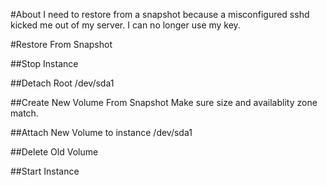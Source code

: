 #About
I need to restore from a snapshot because a misconfigured sshd kicked me out of my
server. I can no longer use my key.



#Restore From Snapshot

##Stop Instance


##Detach Root
/dev/sda1


##Create New Volume From Snapshot
Make sure size and availablity zone match.


##Attach New Volume to instance
/dev/sda1


##Delete Old Volume


##Start Instance
